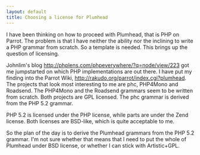 ```yaml
---
layout: default
title: Choosing a license for Plumhead
---
```


I have been thinking on how to proceed with Plumhead, that is PHP on Parrot. The problem is that I have neither the ability nor the inclining to write a PHP grammar from scratch. So a template is needed. This brings up the question of licensing.

Johnlim's blog <a href="http://phplens.com/phpeverywhere/?q=node/view/223" rel="nofollow">http://phplens.com/phpeverywhere/?q=node/view/223</a>
got me jumpstarted on which PHP implementations are out there. I have put my finding into the Parrot Wiki, <a href="http://rakudo.org/parrot/index.cgi?plumhead" rel="nofollow">http://rakudo.org/parrot/index.cgi?plumhead</a>.
The projects that look most interesting to me are phc, PHP4Mono and Roadsend. The PHP4Mono and the Roadsend grammars seem to be written from scratch.
Both projects are GPL licensed. The phc grammar is derived from the PHP 5.2 grammar.

PHP 5.2 is licensed under the PHP license, while parts are under the Zend license. Both licenses are BSD-like, which is quite acceptable to me.

So the plan of the day is to derive the Plumhead grammars from the PHP 5.2 grammar. I'm not sure whether that means that I need to put the whole of Plumhead under BSD license, or whether I can stick with Artistic+GPL.

